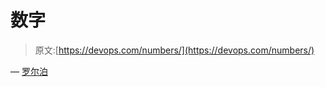 # 数字

> 原文:[https://devops.com/numbers/](https://devops.com/numbers/)

— [罗尔泊](https://devops.com/author/breselman/)